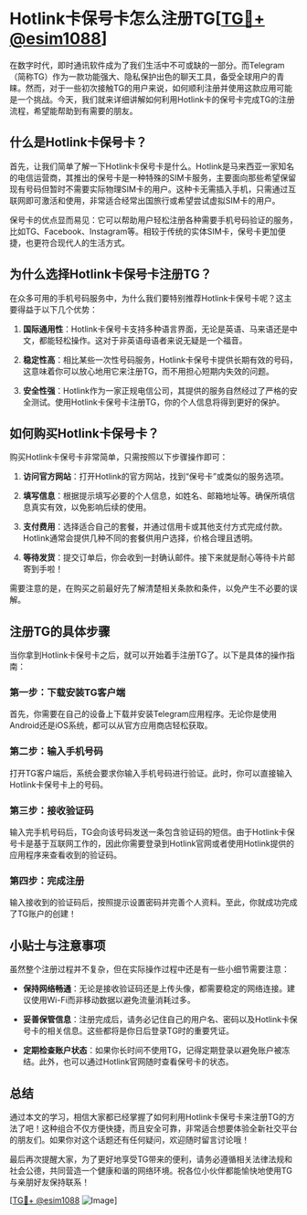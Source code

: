 # Hotlink卡保号卡怎么注册TG[[TG💪+ @esim1088](https://t.me/s/esim1088)]

在数字时代，即时通讯软件成为了我们生活中不可或缺的一部分。而Telegram（简称TG）作为一款功能强大、隐私保护出色的聊天工具，备受全球用户的青睐。然而，对于一些初次接触TG的用户来说，如何顺利注册并使用这款应用可能是一个挑战。今天，我们就来详细讲解如何利用Hotlink卡的保号卡完成TG的注册流程，希望能帮助到有需要的朋友。

## 什么是Hotlink卡保号卡？

首先，让我们简单了解一下Hotlink卡保号卡是什么。Hotlink是马来西亚一家知名的电信运营商，其推出的保号卡是一种特殊的SIM卡服务，主要面向那些希望保留现有号码但暂时不需要实际物理SIM卡的用户。这种卡无需插入手机，只需通过互联网即可激活和使用，非常适合经常出国旅行或希望尝试虚拟SIM卡的用户。

保号卡的优点显而易见：它可以帮助用户轻松注册各种需要手机号码验证的服务，比如TG、Facebook、Instagram等。相较于传统的实体SIM卡，保号卡更加便捷，也更符合现代人的生活方式。

## 为什么选择Hotlink卡保号卡注册TG？

在众多可用的手机号码服务中，为什么我们要特别推荐Hotlink卡保号卡呢？这主要得益于以下几个优势：

1. **国际通用性**：Hotlink卡保号卡支持多种语言界面，无论是英语、马来语还是中文，都能轻松操作。这对于非英语母语者来说无疑是一个福音。
   
2. **稳定性高**：相比某些一次性号码服务，Hotlink卡保号卡提供长期有效的号码，这意味着你可以放心地用它来注册TG，而不用担心短期内失效的问题。

3. **安全性强**：Hotlink作为一家正规电信公司，其提供的服务自然经过了严格的安全测试。使用Hotlink卡保号卡注册TG，你的个人信息将得到更好的保护。

## 如何购买Hotlink卡保号卡？

购买Hotlink卡保号卡非常简单，只需按照以下步骤操作即可：

1. **访问官方网站**：打开Hotlink的官方网站，找到“保号卡”或类似的服务选项。
   
2. **填写信息**：根据提示填写必要的个人信息，如姓名、邮箱地址等。确保所填信息真实有效，以免影响后续的使用。

3. **支付费用**：选择适合自己的套餐，并通过信用卡或其他支付方式完成付款。Hotlink通常会提供几种不同的套餐供用户选择，价格合理且透明。

4. **等待发货**：提交订单后，你会收到一封确认邮件。接下来就是耐心等待卡片邮寄到手啦！

需要注意的是，在购买之前最好先了解清楚相关条款和条件，以免产生不必要的误解。

## 注册TG的具体步骤

当你拿到Hotlink卡保号卡之后，就可以开始着手注册TG了。以下是具体的操作指南：

### 第一步：下载安装TG客户端

首先，你需要在自己的设备上下载并安装Telegram应用程序。无论你是使用Android还是iOS系统，都可以从官方应用商店轻松获取。

### 第二步：输入手机号码

打开TG客户端后，系统会要求你输入手机号码进行验证。此时，你可以直接输入Hotlink卡保号卡上的号码。

### 第三步：接收验证码

输入完手机号码后，TG会向该号码发送一条包含验证码的短信。由于Hotlink卡保号卡是基于互联网工作的，因此你需要登录到Hotlink官网或者使用Hotlink提供的应用程序来查看收到的验证码。

### 第四步：完成注册

输入接收到的验证码后，按照提示设置密码并完善个人资料。至此，你就成功完成了TG账户的创建！

## 小贴士与注意事项

虽然整个注册过程并不复杂，但在实际操作过程中还是有一些小细节需要注意：

- **保持网络畅通**：无论是接收验证码还是上传头像，都需要稳定的网络连接。建议使用Wi-Fi而非移动数据以避免流量消耗过多。
  
- **妥善保管信息**：注册完成后，请务必记住自己的用户名、密码以及Hotlink卡保号卡的相关信息。这些都将是你日后登录TG时的重要凭证。

- **定期检查账户状态**：如果你长时间不使用TG，记得定期登录以避免账户被冻结。此外，也可以通过Hotlink官网随时查看保号卡的状态。

## 总结

通过本文的学习，相信大家都已经掌握了如何利用Hotlink卡保号卡来注册TG的方法了吧！这种组合不仅方便快捷，而且安全可靠，非常适合想要体验全新社交平台的朋友们。如果你对这个话题还有任何疑问，欢迎随时留言讨论哦！

最后再次提醒大家，为了更好地享受TG带来的便利，请务必遵循相关法律法规和社会公德，共同营造一个健康和谐的网络环境。祝各位小伙伴都能愉快地使用TG与亲朋好友保持联系！

[[TG💪+ @esim1088](https://t.me/s/esim1088) ![Image](https://i.postimg.cc/4NQfJmqS/Snipaste-2025-05-13-00-14-12.png)]